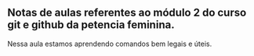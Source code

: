 ## Notas de aulas referentes ao módulo 2 do curso git e github da petencia feminina.

Nessa aula estamos aprendendo comandos bem legais e úteis.
